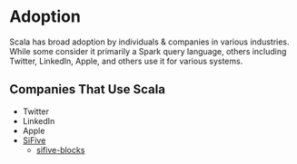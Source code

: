 # Adoption

Scala has broad adoption by individuals & companies in various industries. While some consider it primarily a Spark query language, others including Twitter, LinkedIn, Apple, and others use it for various systems.

## Companies That Use Scala

* Twitter
* LinkedIn
* Apple
* [SiFive](https://www.sifive.com)
    * [sifive-blocks](https://github.com/sifive/sifive-blocks)